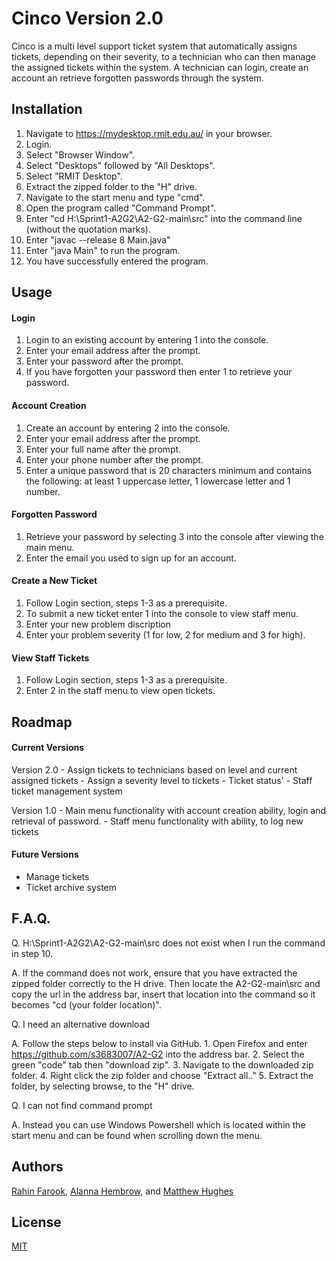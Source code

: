 # Cinco Version 2.0

Cinco is a multi level support ticket system that automatically assigns tickets, depending on their severity, to a technician who can then manage the assigned tickets within the system. A technician can login, create an account an retrieve forgotten passwords through the system. 

## Installation
1. Navigate to https://mydesktop.rmit.edu.au/ in your browser.
2. Login.
3. Select "Browser Window".
4. Select "Desktops" followed by "All Desktops".
5. Select "RMIT Desktop".
6. Extract the zipped folder to the "H" drive.
7. Navigate to the start menu and type "cmd".
8. Open the program called "Command Prompt".
9. Enter "cd H:\Sprint1-A2G2\A2-G2-main\src" into the command line (without the quotation marks).
10. Enter "javac --release 8 Main.java"
11. Enter "java Main" to run the program.
12. You have successfully entered the program. 

## Usage
#### Login
1. Login to an existing account by entering 1 into the console. 
2. Enter your email address after the prompt.
3. Enter your password after the prompt.
4. If you have forgotten your password then enter 1 to retrieve your password.

#### Account Creation 
1. Create an account by entering 2 into the console. 
2. Enter your email address after the prompt.
3. Enter your full name after the prompt.
4. Enter your phone number after the prompt.
5. Enter a unique password that is 20 characters minimum and contains the following: at least 1 uppercase letter, 1 lowercase letter and 1 number. 

#### Forgotten Password
1. Retrieve your password by selecting 3 into the console after viewing the main menu. 
2. Enter the email you used to sign up for an account.

#### Create a New Ticket
1. Follow Login section, steps 1-3 as a prerequisite.
2. To submit a new ticket enter 1 into the console to view staff menu. 
3. Enter your new problem discription
4. Enter your problem severity (1 for low, 2 for medium and 3 for high).

#### View Staff Tickets
1. Follow Login section, steps 1-3 as a prerequisite.
2. Enter 2 in the staff menu to view open tickets.

## Roadmap
#### Current Versions
Version 2.0 - Assign tickets to technicians based on level and current assigned tickets
            - Assign a severity level to tickets
            - Ticket status'
            - Staff ticket management system

Version 1.0 - Main menu functionality with account creation ability, login and retrieval of password. 
            - Staff menu functionality with ability, to log new tickets

#### Future Versions
- Manage tickets
- Ticket archive system

## F.A.Q.
Q. H:\Sprint1-A2G2\A2-G2-main\src does not exist when I run the command in step 10.

A. If the command does not work, ensure that you have extracted the zipped folder correctly to the H drive. Then locate the A2-G2-main\src and copy the url in the address bar, insert that location into the command so it becomes "cd (your folder location)". 

Q. I need an alternative download

A. Follow the steps below to install via GitHub.
            1. Open Firefox and enter https://github.com/s3683007/A2-G2 into the address bar. 
            2. Select the green "code" tab then "download zip".
            3. Navigate to the downloaded zip folder.
            4. Right click the zip folder and choose "Extract all.."
            5. Extract the folder, by selecting browse, to the "H" drive.

Q. I can not find command prompt

A. Instead you can use Windows Powershell which is located within the start menu and can be found when scrolling down the menu.

## Authors
[Rahin Farook](https://github.com/RahinF), [Alanna Hembrow](https://github.com/s3683007), and [Matthew Hughes](https://github.com/s3816641)

## License
[MIT](https://choosealicense.com/licenses/mit/)
